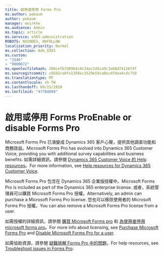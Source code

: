 ```yaml
---
title: 啟用或停用 Forms Pro
ms.author: pebaum
author: pebaum
manager: mnirkhe
ms.audience: Admin
ms.topic: article
ms.service: o365-administration
ROBOTS: NOINDEX, NOFOLLOW
localization_priority: Normal
ms.collection: Adm_O365
ms.custom:
- "2546"
- "9000672"
ms.openlocfilehash: 206cefb7d09b4c9c34ac2d5ca9c3a68d7412bf4f
ms.sourcegitcommit: c6692ce0fa1358ec3529e59ca0ecdfdea4cdc759
ms.translationtype: MT
ms.contentlocale: zh-TW
ms.lasthandoff: 09/15/2020
ms.locfileid: "47784694"
---
```

# <a name="enable-or-disable-forms-pro"></a><span data-ttu-id="1f487-102">啟用或停用 Forms Pro</span><span class="sxs-lookup"><span data-stu-id="1f487-102">Enable or disable Forms Pro</span></span>

<span data-ttu-id="1f487-103">Microsoft Forms Pro 已演變成 Dynamics 365 客戶心聲，提供其他調查功能和商務效益。</span><span class="sxs-lookup"><span data-stu-id="1f487-103">Microsoft Forms Pro has evolved into Dynamics 365 Customer Voice, providing you with additional survey capabilities and business benefits.</span></span> <span data-ttu-id="1f487-104">如需詳細資訊，請參閱 [Dynamics 365 Customer Voice 的 Help resources](https://go.microsoft.com/fwlink/p/?linkid=2128357)。</span><span class="sxs-lookup"><span data-stu-id="1f487-104">For more information, see [Help resources for Dynamics 365 Customer Voice](https://go.microsoft.com/fwlink/p/?linkid=2128357).</span></span>  

<span data-ttu-id="1f487-105">Microsoft Forms Pro 包含在 Dynamics 365 企業版授權中。</span><span class="sxs-lookup"><span data-stu-id="1f487-105">Microsoft Forms Pro is included as part of the Dynamics 365 enterprise license.</span></span> <span data-ttu-id="1f487-106">或者，系統管理員可以購買 Microsoft Forms Pro 授權。</span><span class="sxs-lookup"><span data-stu-id="1f487-106">Alternatively, an admin can purchase a Microsoft Forms Pro license.</span></span> <span data-ttu-id="1f487-107">您也可以移除使用者的 Microsoft Forms Pro 授權。</span><span class="sxs-lookup"><span data-stu-id="1f487-107">You can also remove a Microsoft Forms Pro license from a user.</span></span>  

<span data-ttu-id="1f487-108">如需授權的詳細資訊，請參閱 [購買 Microsoft Forms pro](https://docs.microsoft.com/forms-pro/purchase#purchase-microsoft-forms-pro-for-users-in-a-dynamics-365-tenant) 和 [為使用者停用 microsoft forms pro](https://docs.microsoft.com/forms-pro/purchase#disable-microsoft-forms-pro-for-a-user-1)。</span><span class="sxs-lookup"><span data-stu-id="1f487-108">For more info about licensing, see [Purchase Microsoft Forms Pro](https://docs.microsoft.com/forms-pro/purchase#purchase-microsoft-forms-pro-for-users-in-a-dynamics-365-tenant) and [Disable Microsoft Forms Pro for a user](https://docs.microsoft.com/forms-pro/purchase#disable-microsoft-forms-pro-for-a-user-1).</span></span>
  
<span data-ttu-id="1f487-109">如需協助資源，請參閱 [疑難排解 Forms Pro 中的問題](https://docs.microsoft.com/forms-pro/troubleshoot)。</span><span class="sxs-lookup"><span data-stu-id="1f487-109">For help resources, see [Troubleshoot issues in Forms Pro](https://docs.microsoft.com/forms-pro/troubleshoot).</span></span>